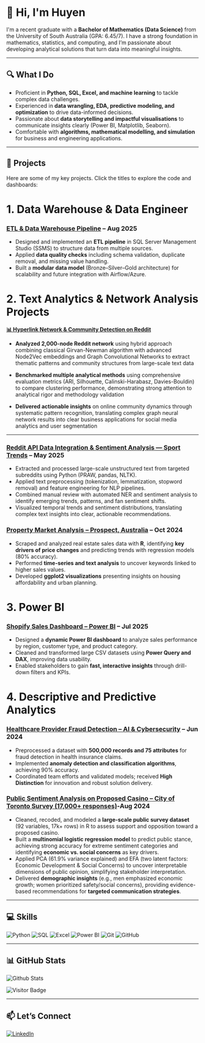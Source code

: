 # 👋 Hi, I'm Huyen

I'm a recent graduate with a **Bachelor of Mathematics (Data Science)** from the University of South Australia (GPA: 6.45/7). I have a strong foundation in mathematics, statistics, and computing, and I’m passionate about developing analytical solutions that turn data into meaningful insights.

---

## 🔍 What I Do

- Proficient in **Python, SQL, Excel, and machine learning** to tackle complex data challenges.
- Experienced in **data wrangling, EDA, predictive modeling, and optimization** to drive data-informed decisions.
- Passionate about **data storytelling and impactful visualisations** to communicate insights clearly (Power BI, Matplotlib, Seaborn).
- Comfortable with **algorithms, mathematical modelling, and simulation** for business and engineering applications.

---

## 📌 Projects

Here are some of my key projects. Click the titles to explore the code and dashboards:
# 1. Data Warehouse & Data Engineer

### [ETL & Data Warehouse Pipeline](https://github.com/HuyenThiThu-Pham/SQL--Data-Warehouse-Project) – Aug 2025
- Designed and implemented an **ETL pipeline** in SQL Server Management Studio (SSMS) to structure data from multiple sources.  
- Applied **data quality checks** including schema validation, duplicate removal, and missing value handling.  
- Built a **modular data model** (Bronze–Silver–Gold architecture) for scalability and future integration with Airflow/Azure.

# 2. Text Analytics & Network Analysis Projects

**[📊 Hyperlink Network & Community Detection on Reddit](https://github.com/HuyenThiThu-Pham/Hyperlink-Network-Community-Detection)**

- **Analyzed 2,000-node Reddit network** using hybrid approach combining classical Girvan-Newman algorithm with advanced Node2Vec embeddings and Graph Convolutional Networks to extract thematic patterns and community structures from large-scale text data

- **Benchmarked multiple analytical methods** using comprehensive evaluation metrics (ARI, Silhouette, Calinski-Harabasz, Davies-Bouldin) to compare clustering performance, demonstrating strong attention to analytical rigor and methodology validation

- **Delivered actionable insights** on online community dynamics through systematic pattern recognition, translating complex graph neural network results into clear business applications for social media analytics and user segmentation

---




### [Reddit API Data Integration & Sentiment Analysis — Sport Trends](https://github.com/HuyenThiThu-Pham/Reddit-API-Data-Integration-Sentiment-Analysis-Sport-Trends/tree/main) – May 2025
- Extracted and processed large-scale unstructured text from targeted subreddits using Python (PRAW, pandas, NLTK).
- Applied text preprocessing (tokenization, lemmatization, stopword removal) and feature engineering for NLP pipelines.
- Combined manual review with automated NER and sentiment analysis to identify emerging trends, patterns, and fan sentiment shifts.
- Visualized temporal trends and sentiment distributions, translating complex text insights into clear, actionable recommendations.


### [Property Market Analysis – Prospect, Australia](https://github.com/HuyenThiThu-Pham/Property-analysis_web-scraping_R) – Oct 2024
- Scraped and analyzed real estate sales data with **R**, identifying **key drivers of price changes** and predicting trends with regression models (80% accuracy).  
- Performed **time-series and text analysis** to uncover keywords linked to higher sales values.  
- Developed **ggplot2 visualizations** presenting insights on housing affordability and urban planning.

# 3. Power BI

### [Shopify Sales Dashboard – Power BI](https://github.com/HuyenThiThu-Pham/Shopify-Sales-Customer-Dashboard-Power-BI-) – Jul 2025
- Designed a **dynamic Power BI dashboard** to analyze sales performance by region, customer type, and product category.  
- Cleaned and transformed large CSV datasets using **Power Query and DAX**, improving data usability.  
- Enabled stakeholders to gain **fast, interactive insights** through drill-down filters and KPIs.

# 4. Descriptive and Predictive Analytics

### [Healthcare Provider Fraud Detection – AI & Cybersecurity](https://github.com/HuyenThiThu-Pham/The-Healthcare-Fraud-Detection_R) – Jun 2024
- Preprocessed a dataset with **500,000 records and 75 attributes** for fraud detection in health insurance claims.  
- Implemented **anomaly detection and classification algorithms**, achieving 90% accuracy.  
- Coordinated team efforts and validated models; received **High Distinction** for innovation and robust solution delivery.

### [Public Sentiment Analysis on Proposed Casino – City of Toronto Survey (17,000+ responses)](https://github.com/HuyenThiThu-Pham/Casino_survey_consultation_R)-Aug 2024
- Cleaned, recoded, and modeled a **large-scale public survey dataset** (92 variables, 17k+ rows) in R to assess support and opposition toward a proposed casino.
- Built a **multinomial logistic regression model** to predict public stance, achieving strong accuracy for extreme sentiment categories and identifying **economic vs. social concerns** as key drivers.
- Applied PCA (61.9% variance explained) and EFA (two latent factors: Economic Development & Social Concerns) to uncover interpretable dimensions of public opinion, simplifying stakeholder interpretation.
- Delivered **demographic insights** (e.g., men emphasized economic growth; women prioritized safety/social concerns), providing evidence-based recommendations for **targeted communication strategies**.
---

## 💻 Skills

![Python](https://img.shields.io/badge/-Python-black?style=flat-square&logo=Python)
![SQL](https://img.shields.io/badge/-MySQL-black?style=flat-square&logo=mysql)
![Excel](https://img.shields.io/badge/-Excel-217346?style=flat-square&logo=microsoft-excel&logoColor=white)
![Power BI](https://img.shields.io/badge/-Power%20BI-F2C811?style=flat-square&logo=power-bi&logoColor=black)
![Git](https://img.shields.io/badge/-Git-black?style=flat-square&logo=git)
![GitHub](https://img.shields.io/badge/-GitHub-181717?style=flat-square&logo=github)

---

## 📊 GitHub Stats

![Github Stats](https://github-readme-stats.vercel.app/api?username=HuyenThiThu-Pham&count_private=true&show_icons=true&include_all_commits=true&theme=prussian&layout=compact)

![Visitor Badge](https://visitor-badge.laobi.icu/badge?page_id=HuyenThiThu-Pham.HuyenThiThu-Pham)

---

## 📫 Let’s Connect

[![LinkedIn](https://img.shields.io/badge/linkedin-%230077B5.svg?style=for-the-badge&logo=linkedin&logoColor=white)](https://www.linkedin.com/in/huyen-pham-b1a75bab/)

